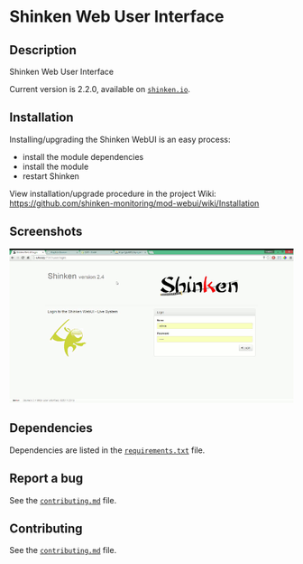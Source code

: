# Shinken Web User Interface

## Description
Shinken Web User Interface

Current version is 2.2.0, available on [`shinken.io`](http://shinken.io/package/webui2).

## Installation

 Installing/upgrading the Shinken WebUI is an easy process:
 - install the module dependencies
 - install the module
 - restart Shinken

 View installation/upgrade procedure in the project Wiki: https://github.com/shinken-monitoring/mod-webui/wiki/Installation

## Screenshots

![Host Detail](doc/animation.gif)

## Dependencies

Dependencies are listed in the [`requirements.txt`](https://github.com/shinken-monitoring/mod-webui/blob/develop/requirements.txt)  file.

## Report a bug

See the [`contributing.md`](https://github.com/shinken-monitoring/mod-webui/blob/develop/contributing.md) file.

## Contributing

See the [`contributing.md`](https://github.com/shinken-monitoring/mod-webui/blob/develop/contributing.md) file.
